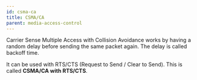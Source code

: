 ```yaml
---
id: csma-ca
title: CSMA/CA
parent: media-access-control
---
```


Carrier Sense Multiple Access with Collision Avoidance works by having a random delay before sending the same packet again. The delay is called backoff time.

It can be used with RTS/CTS (Request to Send / Clear to Send). This is called **CSMA/CA with RTS/CTS**.